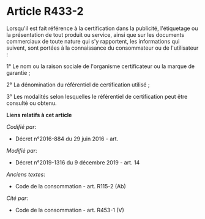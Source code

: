 # Article R433-2

Lorsqu'il est fait référence à la certification dans la publicité, l'étiquetage ou la présentation de tout produit ou
service, ainsi que sur les documents commerciaux de toute nature qui s'y rapportent, les informations qui suivent, sont
portées à la connaissance du consommateur ou de l'utilisateur :

1° Le nom ou la raison sociale de l'organisme certificateur ou la marque de garantie ;

2° La dénomination du référentiel de certification utilisé ;

3° Les modalités selon lesquelles le référentiel de certification peut être consulté ou obtenu.

**Liens relatifs à cet article**

_Codifié par_:

  - Décret n°2016-884 du 29 juin 2016 - art.

_Modifié par_:

  - Décret n°2019-1316 du 9 décembre 2019 - art. 14

_Anciens textes_:

  - Code de la consommation - art. R115-2 (Ab)

_Cité par_:

  - Code de la consommation - art. R453-1 (V)
